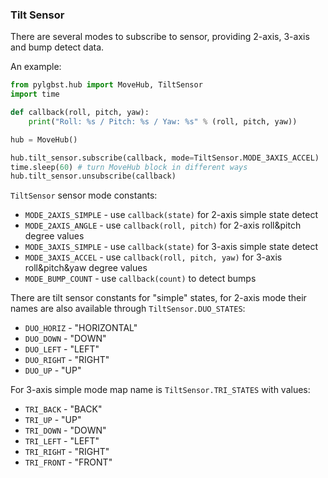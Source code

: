 ### Tilt Sensor

There are several modes to subscribe to sensor, providing 2-axis, 3-axis and bump detect data.

An example:

```python
from pylgbst.hub import MoveHub, TiltSensor
import time

def callback(roll, pitch, yaw):
    print("Roll: %s / Pitch: %s / Yaw: %s" % (roll, pitch, yaw))

hub = MoveHub()

hub.tilt_sensor.subscribe(callback, mode=TiltSensor.MODE_3AXIS_ACCEL)
time.sleep(60) # turn MoveHub block in different ways
hub.tilt_sensor.unsubscribe(callback)
```

`TiltSensor` sensor mode constants:
- `MODE_2AXIS_SIMPLE` - use `callback(state)` for 2-axis simple state detect
- `MODE_2AXIS_ANGLE` - use `callback(roll, pitch)` for 2-axis roll&pitch degree values
- `MODE_3AXIS_SIMPLE` - use `callback(state)` for 3-axis simple state detect
- `MODE_3AXIS_ACCEL` - use `callback(roll, pitch, yaw)` for 3-axis roll&pitch&yaw degree values
- `MODE_BUMP_COUNT` - use `callback(count)` to detect bumps

There are tilt sensor constants for "simple" states, for 2-axis mode their names are also available through `TiltSensor.DUO_STATES`:
- `DUO_HORIZ` - "HORIZONTAL"
- `DUO_DOWN` - "DOWN"
- `DUO_LEFT` - "LEFT"
- `DUO_RIGHT` - "RIGHT"
- `DUO_UP` - "UP"
  
For 3-axis simple mode map name is `TiltSensor.TRI_STATES` with values:
- `TRI_BACK` - "BACK"
- `TRI_UP` - "UP"
- `TRI_DOWN` - "DOWN"
- `TRI_LEFT` - "LEFT"
- `TRI_RIGHT` - "RIGHT"
- `TRI_FRONT` - "FRONT"

